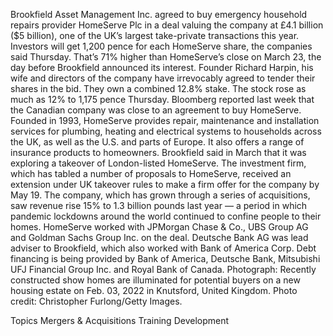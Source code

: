 Brookfield Asset Management Inc. agreed to buy emergency household repairs provider HomeServe Plc in a deal valuing the company at £4.1 billion ($5 billion), one of the UK’s largest take-private transactions this year.
Investors will get 1,200 pence for each HomeServe share, the companies said Thursday. That’s 71% higher than HomeServe’s close on March 23, the day before Brookfield announced its interest. Founder Richard Harpin, his wife and directors of the company have irrevocably agreed to tender their shares in the bid. They own a combined 12.8% stake.
The stock rose as much as 12% to 1,175 pence Thursday. Bloomberg reported last week that the Canadian company was close to an agreement to buy HomeServe.
Founded in 1993, HomeServe provides repair, maintenance and installation services for plumbing, heating and electrical systems to households across the UK, as well as the U.S. and parts of Europe. It also offers a range of insurance products to homeowners.
Brookfield said in March that it was exploring a takeover of London-listed HomeServe. The investment firm, which has tabled a number of proposals to HomeServe, received an extension under UK takeover rules to make a firm offer for the company by May 19.
The company, which has grown through a series of acquisitions, saw revenue rise 15% to 1.3 billion pounds last year — a period in which pandemic lockdowns around the world continued to confine people to their homes.
HomeServe worked with JPMorgan Chase & Co., UBS Group AG and Goldman Sachs Group Inc. on the deal. Deutsche Bank AG was lead adviser to Brookfield, which also worked with Bank of America Corp. Debt financing is being provided by Bank of America, Deutsche Bank, Mitsubishi UFJ Financial Group Inc. and Royal Bank of Canada.
Photograph: Recently constructed show homes are illuminated for potential buyers on a new housing estate on Feb. 03, 2022 in Knutsford, United Kingdom. Photo credit: Christopher Furlong/Getty Images.

Topics
Mergers & Acquisitions
Training Development
